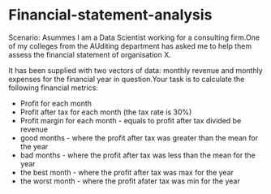 # Financial-statement-analysis

Scenario: Asummes I am a Data Scientist working for a consulting firm.One of my colleges from the AUditing department has asked me to help them assess the financial statement of organisation X.

It has been supplied with two vectors of data: monthly revenue and monthly expenses for the financial year in question.Your task is to calculate the following financial metrics:

- Profit for each month 
- Profit after tax for each month (the tax rate is 30%)
- Profit margin for each month - equals to profit after tax divided be revenue
- good months - where the profit after tax was greater than the mean for the year
- bad months - where the profit after tax was less than the mean for the year 
- the best month - where the profit after tax was max for the year 
- the worst month - where the profit afater tax was min for the year  